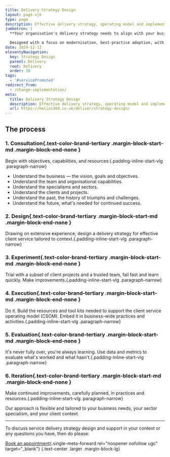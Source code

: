 ```yaml
---
title: Delivery Strategy Design
layout: page.njk
type: page
description: Effective delivery strategy, operating model and implementation tools that align with your business goals
jumbotron: |
  **Your organisation's delivery strategy needs to align with your business goals, your operating capabilities, your sector and specialism, and your clients' needs.**

  Designed with a focus on modernisation, best-practice adoption, with training and resources to ensure rock solid adoption.
date: 2024-12-12
eleventyNavigation:
  key: Strategy Design
  parent: Delivery
  root: Delivery
  order: 30
tags:
  - '#servicePromoted'
redirect_from:
  - /change-implementation/
meta:
  title: Delivery Strategy Design
  description: Effective delivery strategy, operating model and implementation tools that align with your business goals
  url: https://helios360.co.uk/deliver/strategy-design/
---
```


## The process

### 1. Consultation{.text-color-brand-tertiary .margin-block-start-md .margin-block-end-none }

Begin with objectives, capabilities, and resources:{.padding-inline-start-vlg .paragraph-narrow}

- Understand the business — the vision, goals and objectives.
- Understand the team and organisational capabilities.
- Understand the specialisms and sectors.
- Understand the clients and projects.
- Understand the past, the history of triumphs and challenges.
- Understand the future, what's needed for continued success.

### 2. Design{.text-color-brand-tertiary .margin-block-start-md .margin-block-end-none }

Drawing on extensive experience, design a delivery strategy for effective client service tailored to context.{.padding-inline-start-vlg .paragraph-narrow}

### 3. Experiment{.text-color-brand-tertiary .margin-block-start-md .margin-block-end-none }

Trial with a subset of client projects and a trusted team, fail fast and learn quickly. Make improvements.{.padding-inline-start-vlg .paragraph-narrow}

### 4. Execution{.text-color-brand-tertiary .margin-block-start-md .margin-block-end-none }

Do it. Build the resources and tool kits needed to support the client service operating model (CSOM). Embed it in business-wide practices and activities.{.padding-inline-start-vlg .paragraph-narrow}

### 5. Evaluation{.text-color-brand-tertiary .margin-block-start-md .margin-block-end-none }

It's never fully over, you're always learning. Use data and metrics to evaluate what's worked and what hasn't.{.padding-inline-start-vlg .paragraph-narrow}

### 6. Iteration{.text-color-brand-tertiary .margin-block-start-md .margin-block-end-none }

Make continued improvements, carefully planned, in practices and resources.{.padding-inline-start-vlg .paragraph-narrow}

Our approach is flexible and tailored to your business needs, your sector specialism, and your client context.

---

To discuss service delivery strategy design and support in your context or any questions you have, then do please:

[Book an appointment](https://calendar.app.google/82FYHkqV3CJaNwBm9){.single-meta-forward rel="noopener nofollow ugc" target="_blank"}
{.text-center .larger .margin-block-lg}
